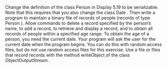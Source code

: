 Change the definition of the class Person in Display 5.19 to be serializable. Note that this requires that you also change the class Date . Then write a program to maintain a binary file of records of people (records of type Person ). Allow commands to delete a record specified by the person’s name, to add a record, to retrieve and display a record, and to obtain all records of people within a specified age range. To obtain the age of a person, you need the current date. Your program will ask the user for the current date when the program begins. You can do this with random access files, but do not use random access files for this exercise. Use a file or files that record records with the method writeObject of the class ObjectOutputStream .

